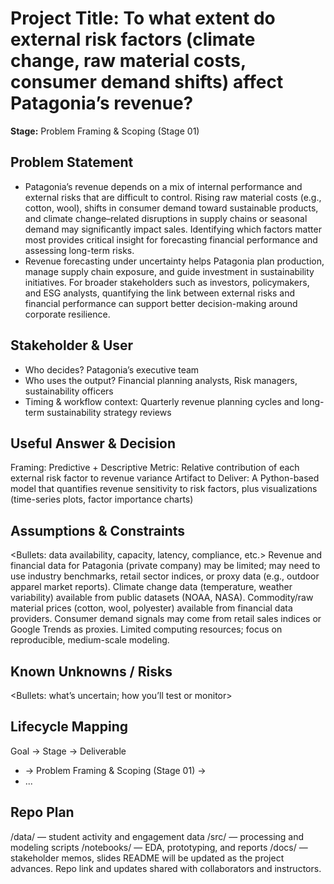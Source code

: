 # Project Title: To what extent do external risk factors (climate change, raw material costs, consumer demand shifts) affect Patagonia’s revenue?

**Stage:** Problem Framing & Scoping (Stage 01)

## Problem Statement
* Patagonia’s revenue depends on a mix of internal performance and external risks that are difficult to control. Rising raw material costs (e.g., cotton, wool), shifts in consumer demand toward sustainable products, and climate change–related disruptions in supply chains or seasonal demand may significantly impact sales. Identifying which factors matter most provides critical insight for forecasting financial performance and assessing long-term risks.
* Revenue forecasting under uncertainty helps Patagonia plan production, manage supply chain exposure, and guide investment in sustainability initiatives. For broader stakeholders such as investors, policymakers, and ESG analysts, quantifying the link between external risks and financial performance can support better decision-making around corporate resilience.

## Stakeholder & User
* Who decides? Patagonia’s executive team
* Who uses the output? Financial planning analysts, Risk managers, sustainability officers
* Timing & workflow context: Quarterly revenue planning cycles and long-term sustainability strategy reviews


## Useful Answer & Decision
Framing: Predictive + Descriptive
Metric: Relative contribution of each external risk factor to revenue variance
Artifact to Deliver: A Python-based model that quantifies revenue sensitivity to risk factors, plus visualizations (time-series plots, factor importance charts)

## Assumptions & Constraints
<Bullets: data availability, capacity, latency, compliance, etc.>
Revenue and financial data for Patagonia (private company) may be limited; may need to use industry benchmarks, retail sector indices, or proxy data (e.g., outdoor apparel market reports).
Climate change data (temperature, weather variability) available from public datasets (NOAA, NASA).
Commodity/raw material prices (cotton, wool, polyester) available from financial data providers.
Consumer demand signals may come from retail sales indices or Google Trends as proxies.
Limited computing resources; focus on reproducible, medium-scale modeling.

## Known Unknowns / Risks
<Bullets: what’s uncertain; how you’ll test or monitor>

## Lifecycle Mapping
Goal → Stage → Deliverable
- <Goal A> → Problem Framing & Scoping (Stage 01) → <Deliverable X>
- ...

## Repo Plan
/data/ — student activity and engagement data
/src/ — processing and modeling scripts
/notebooks/ — EDA, prototyping, and reports
/docs/ — stakeholder memos, slides
README will be updated as the project advances. Repo link and updates shared with collaborators and instructors.